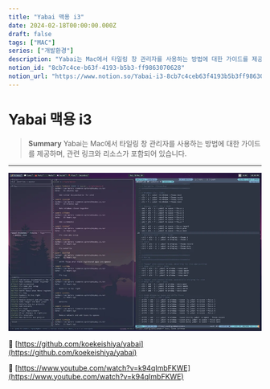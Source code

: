 ```yaml
---
title: "Yabai 맥용 i3"
date: 2024-02-18T00:00:00.000Z
draft: false
tags: ["MAC"]
series: ["개발환경"]
description: "Yabai는 Mac에서 타일링 창 관리자를 사용하는 방법에 대한 가이드를 제공하며, 관련 링크와 리소스가 포함되어 있습니다."
notion_id: "8cb7c4ce-b63f-4193-b5b3-ff9863070628"
notion_url: "https://www.notion.so/Yabai-i3-8cb7c4ceb63f4193b5b3ff9863070628"
---
```


# Yabai 맥용 i3

> **Summary**
> Yabai는 Mac에서 타일링 창 관리자를 사용하는 방법에 대한 가이드를 제공하며, 관련 링크와 리소스가 포함되어 있습니다.

---

![Image](image_4d59985efe6a.png)



🔗 [https://github.com/koekeishiya/yabai](https://github.com/koekeishiya/yabai)

🔗 [https://www.youtube.com/watch?v=k94qImbFKWE](https://www.youtube.com/watch?v=k94qImbFKWE)


